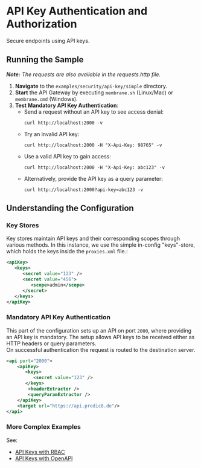 # API Key Authentication and Authorization

Secure endpoints using API keys.

## Running the Sample
***Note:*** *The requests are also available in the requests.http file.*

1. **Navigate** to the `examples/security/api-key/simple` directory.
2. **Start** the API Gateway by executing `membrane.sh` (Linux/Mac) or `membrane.cmd` (Windows).
3. **Test Mandatory API Key Authentication**:
    - Send a request without an API key to see access denial:
      ```
      curl http://localhost:2000 -v
      ```
    - Try an invalid API key:
      ```
      curl http://localhost:2000 -H "X-Api-Key: 98765" -v
      ```
    - Use a valid API key to gain access:
      ```
      curl http://localhost:2000 -H "X-Api-Key: abc123" -v
      ```
    - Alternatively, provide the API key as a query parameter:
      ```
      curl http://localhost:2000?api-key=abc123 -v
      ```

## Understanding the Configuration

### Key Stores
Key stores maintain API keys and their corresponding scopes through various methods. In this instance, we use the simple in-config "keys"-store, which holds the keys inside the `proxies.xml` file.:

```xml
<apiKey>
   <keys>
      <secret value="123" />
      <secret value="456">
         <scope>admin</scope>
      </secret>
   </keys>
</apiKey>
```

### Mandatory API Key Authentication
This part of the configuration sets up an API on port `2000`, where providing an API key is mandatory. The setup allows API keys to be received either as HTTP headers or query parameters.  
On successful authentication the request is routed to the destination server.

```xml
<api port="2000">
    <apiKey>
       <keys>
          <secret value="123" />
       </keys>
        <headerExtractor />
        <queryParamExtractor />
    </apiKey>
    <target url="https://api.predic8.de"/>
</api>
```
###  More Complex Examples
See:
- [API Keys with RBAC](./../rbac/README.md)
- [API Keys with OpenAPI](../apikey-openapi) 